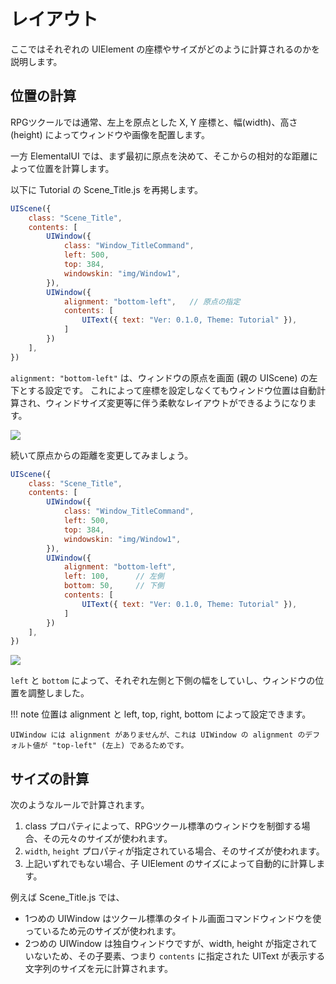 レイアウト
==========

ここではそれぞれの UIElement の座標やサイズがどのように計算されるのかを説明します。

位置の計算
----------

RPGツクールでは通常、左上を原点とした X, Y 座標と、幅(width)、高さ(height) によってウィンドウや画像を配置します。

一方 ElementalUI では、まず最初に原点を決めて、そこからの相対的な距離によって位置を計算します。

以下に Tutorial の Scene_Title.js を再掲します。

```js
UIScene({
    class: "Scene_Title",
    contents: [
        UIWindow({
            class: "Window_TitleCommand",
            left: 500,
            top: 384,
            windowskin: "img/Window1",
        }),
        UIWindow({
            alignment: "bottom-left",   // 原点の指定
            contents: [
                UIText({ text: "Ver: 0.1.0, Theme: Tutorial" }),
            ]
        })
    ],
})
```

`alignment: "bottom-left"` は、ウィンドウの原点を画面 (親の UIScene) の左下とする設定です。
これによって座標を設定しなくてもウィンドウ位置は自動計算され、ウィンドサイズ変更等に伴う柔軟なレイアウトができるようになります。

![](img/layout-1.png)

続いて原点からの距離を変更してみましょう。

```js
UIScene({
    class: "Scene_Title",
    contents: [
        UIWindow({
            class: "Window_TitleCommand",
            left: 500,
            top: 384,
            windowskin: "img/Window1",
        }),
        UIWindow({
            alignment: "bottom-left",
            left: 100,      // 左側
            bottom: 50,     // 下側
            contents: [
                UIText({ text: "Ver: 0.1.0, Theme: Tutorial" }),
            ]
        })
    ],
})
```

![](img/layout-2.png)

`left` と `bottom` によって、それぞれ左側と下側の幅をしていし、ウィンドウの位置を調整しました。


!!! note
    位置は alignment と left, top, right, bottom によって設定できます。

    UIWindow には alignment がありませんが、これは UIWindow の alignment のデフォルト値が "top-left" (左上) であるためです。

  
サイズの計算
----------

次のようなルールで計算されます。

1. class プロパティによって、RPGツクール標準のウィンドウを制御する場合、その元々のサイズが使われます。
2. `width`, `height` プロパティが指定されている場合、そのサイズが使われます。
3. 上記いずれでもない場合、子 UIElement のサイズによって自動的に計算します。

例えば Scene_Title.js では、

- 1つめの UIWindow はツクール標準のタイトル画面コマンドウィンドウを使っているため元のサイズが使われます。
- 2つめの UIWindow は独自ウィンドウですが、width, height が指定されていないため、その子要素、つまり `contents` に指定された UIText が表示する文字列のサイズを元に計算されます。

